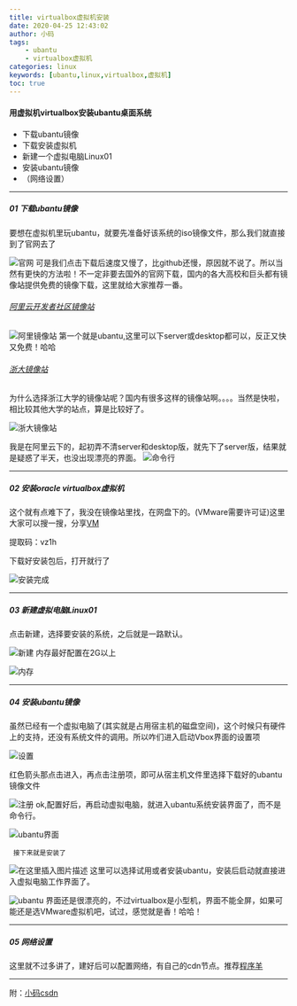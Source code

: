 ```yaml
---
title: virtualbox虚拟机安装
date: 2020-04-25 12:43:02
author: 小码
tags: 
    - ubantu
    - virtualbox虚拟机
categories: linux
keywords: [ubantu,linux,virtualbox,虚拟机]
toc: true
---
```

#### 用虚拟机virtualbox安装ubantu桌面系统

 - 下载ubantu镜像
 - 下载安装虚拟机
 - 新建一个虚拟电脑Linux01
 - 安装ubantu镜像
 - （网络设置）
 
---
##### 01 下载ubantu镜像
要想在虚拟机里玩ubantu，就要先准备好该系统的iso镜像文件，那么我们就直接到了官网去了

![官网](https://img-blog.csdnimg.cn/20200425111147300.PNG?x-oss-process=image/watermark,type_ZmFuZ3poZW5naGVpdGk,shadow_10,text_aHR0cHM6Ly9ibG9nLmNzZG4ubmV0L0dvYnVsbGlu,size_16,color_FFFFFF,t_70#pic_center)
可是我们点击下载后速度又慢了，比github还慢，原因就不说了。所以当然有更快的方法啦！不一定非要去国外的官网下载，国内的各大高校和巨头都有镜像站提供免费的镜像下载，这里就给大家推荐一番。

###### [阿里云开发者社区镜像站](https://developer.aliyun.com/mirror/)

![阿里镜像站](https://img-blog.csdnimg.cn/20200425111743145.PNG?x-oss-process=image/watermark,type_ZmFuZ3poZW5naGVpdGk,shadow_10,text_aHR0cHM6Ly9ibG9nLmNzZG4ubmV0L0dvYnVsbGlu,size_16,color_FFFFFF,t_70#pic_center)
第一个就是ubantu,这里可以下server或desktop都可以，反正又快又免费！哈哈

###### [浙大镜像站](http://mirrors.zju.edu.cn/)
 
 为什么选择浙江大学的镜像站呢？国内有很多这样的镜像站啊。。。。当然是快啦，相比较其他大学的站点，算是比较好了。

![浙大镜像站](https://img-blog.csdnimg.cn/20200425112624418.PNG?x-oss-process=image/watermark,type_ZmFuZ3poZW5naGVpdGk,shadow_10,text_aHR0cHM6Ly9ibG9nLmNzZG4ubmV0L0dvYnVsbGlu,size_16,color_FFFFFF,t_70#pic_center)

 我是在阿里云下的，起初弄不清server和desktop版，就先下了server版，结果就是疑惑了半天，也没出现漂亮的界面。
 ![命令行](https://img-blog.csdnimg.cn/20200425112906835.PNG?x-oss-process=image/watermark,type_ZmFuZ3poZW5naGVpdGk,shadow_10,text_aHR0cHM6Ly9ibG9nLmNzZG4ubmV0L0dvYnVsbGlu,size_16,color_FFFFFF,t_70#pic_center)
 

---

##### 02 安装oracle virtualbox虚拟机

这个就有点难下了，我没在镜像站里找，在网盘下的。(VMware需要许可证)这里大家可以搜一搜，分享[VM](https://pan.baidu.com/s/13mubMuemzTbLApTyxJXQVQ)

提取码：vz1h

下载好安装包后，打开就行了

![安装完成](https://img-blog.csdnimg.cn/20200425115703159.PNG?x-oss-process=image/watermark,type_ZmFuZ3poZW5naGVpdGk,shadow_10,text_aHR0cHM6Ly9ibG9nLmNzZG4ubmV0L0dvYnVsbGlu,size_16,color_FFFFFF,t_70#pic_center)

---
##### 03 新建虚拟电脑Linux01

点击新建，选择要安装的系统，之后就是一路默认。

![新建](https://img-blog.csdnimg.cn/20200425120535645.PNG?x-oss-process=image/watermark,type_ZmFuZ3poZW5naGVpdGk,shadow_10,text_aHR0cHM6Ly9ibG9nLmNzZG4ubmV0L0dvYnVsbGlu,size_16,color_FFFFFF,t_70#pic_center)
 内存最好配置在2G以上

![内存](https://img-blog.csdnimg.cn/20200425120650265.PNG?x-oss-process=image/watermark,type_ZmFuZ3poZW5naGVpdGk,shadow_10,text_aHR0cHM6Ly9ibG9nLmNzZG4ubmV0L0dvYnVsbGlu,size_16,color_FFFFFF,t_70#pic_center)

---
##### 04 安装ubantu镜像
虽然已经有一个虚拟电脑了(其实就是占用宿主机的磁盘空间)，这个时候只有硬件上的支持，还没有系统文件的调用。所以咋们进入启动Vbox界面的设置项

![设置](https://img-blog.csdnimg.cn/20200425121253258.PNG?x-oss-process=image/watermark,type_ZmFuZ3poZW5naGVpdGk,shadow_10,text_aHR0cHM6Ly9ibG9nLmNzZG4ubmV0L0dvYnVsbGlu,size_16,color_FFFFFF,t_70#pic_center)

红色箭头那点击进入，再点击注册项，即可从宿主机文件里选择下载好的ubantu镜像文件

![注册](https://img-blog.csdnimg.cn/20200425121517698.PNG?x-oss-process=image/watermark,type_ZmFuZ3poZW5naGVpdGk,shadow_10,text_aHR0cHM6Ly9ibG9nLmNzZG4ubmV0L0dvYnVsbGlu,size_16,color_FFFFFF,t_70#pic_center)
ok,配置好后，再启动虚拟电脑，就进入ubantu系统安装界面了，而不是命令行。

![ubantu界面](https://img-blog.csdnimg.cn/2020042512174573.PNG?x-oss-process=image/watermark,type_ZmFuZ3poZW5naGVpdGk,shadow_10,text_aHR0cHM6Ly9ibG9nLmNzZG4ubmV0L0dvYnVsbGlu,size_16,color_FFFFFF,t_70#pic_center)
```
 接下来就是安装了 
```
![在这里插入图片描述](https://img-blog.csdnimg.cn/20200425122022310.PNG?x-oss-process=image/watermark,type_ZmFuZ3poZW5naGVpdGk,shadow_10,text_aHR0cHM6Ly9ibG9nLmNzZG4ubmV0L0dvYnVsbGlu,size_16,color_FFFFFF,t_70#pic_center)
 这里可以选择试用或者安装ubantu，安装后启动就直接进入虚拟电脑工作界面了。
 

![ubantu](https://img-blog.csdnimg.cn/20200425122834737.PNG?x-oss-process=image/watermark,type_ZmFuZ3poZW5naGVpdGk,shadow_10,text_aHR0cHM6Ly9ibG9nLmNzZG4ubmV0L0dvYnVsbGlu,size_16,color_FFFFFF,t_70#pic_center)
 界面还是很漂亮的，不过virtualbox是小型机，界面不能全屏，如果可能还是选VMware虚拟机吧，试过，感觉就是香！哈哈！

---
##### 05 网络设置
 
 这里就不过多讲了，建好后可以配置网络，有自己的cdn节点。推荐[程序羊](https://www.bilibili.com/video/BV1bA411b7vs)


---
附：[小码csdn](https://blog.csdn.net/Gobullin)


















